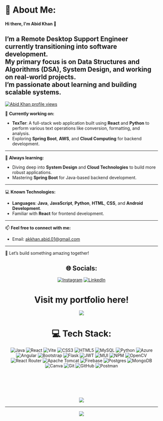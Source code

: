 # 💫 About Me:
#### Hi there, I'm Abid Khan 👋  

I’m a **Remote Desktop Support Engineer** currently transitioning into **software development**.  
My primary focus is on **Data Structures and Algorithms (DSA)**, **System Design**, and working on **real-world projects**.  
I’m passionate about learning and building scalable systems.  
-
[![Abid Khan profile views](https://u8views.com/api/v1/github/profiles/159985413/views/day-week-month-total-count.svg)](https://u8views.com/github/AbidKhan01ak)


🔭 **Currently working on:**  
- **TexTer**: A full-stack web application built using **React** and **Python** to perform various text operations like conversion, formatting, and analysis.  
- Exploring **Spring Boot**, **AWS**, and **Cloud Computing** for backend development.
- ---

🌱 **Always learning:**  
- Diving deep into **System Design** and **Cloud Technologies** to build more robust applications.  
- Mastering **Spring Boot** for Java-based backend development.  
---

💻 **Known Technologies:**  
- **Languages**: **Java**, **JavaScript**, **Python**, **HTML**, **CSS**, and **Android Development**.  
- Familiar with **React** for frontend development.  
---

📫 **Feel free to connect with me:**  
- Email: [akkhan.abid.01@gmail.com](mailto:akkhan.abid.01@gmail.com)  
---

🚀 Let’s build something amazing together!


<div align="center">

 
## 🌐 Socials:
[![Instagram](https://img.shields.io/badge/Instagram-%23E4405F.svg?logo=Instagram&logoColor=white)](https://instagram.com/ak_studio_011) [![LinkedIn](https://img.shields.io/badge/LinkedIn-%230077B5.svg?logo=linkedin&logoColor=white)](https://linkedin.com/in/abid-khan-ak) 

# Visit my portfolio here!
 [![](https://img.shields.io/badge/portfolio-blue?style=flat)](https://abidkhan-dev.netlify.app/)


 
# 💻 Tech Stack:
 ![Java](https://img.shields.io/badge/java-%23ED8B00.svg?style=for-the-badge&logo=openjdk&logoColor=white) ![React](https://img.shields.io/badge/react-%2320232a.svg?style=for-the-badge&logo=react&logoColor=%2361DAFB)  ![Vite](https://img.shields.io/badge/vite-%23646CFF.svg?style=for-the-badge&logo=vite&logoColor=white) ![CSS3](https://img.shields.io/badge/css3-%231572B6.svg?style=for-the-badge&logo=css3&logoColor=white) ![HTML5](https://img.shields.io/badge/html5-%23E34F26.svg?style=for-the-badge&logo=html5&logoColor=white) ![MySQL](https://img.shields.io/badge/mysql-4479A1.svg?style=for-the-badge&logo=mysql&logoColor=white)  ![Python](https://img.shields.io/badge/python-3670A0?style=for-the-badge&logo=python&logoColor=ffdd54) ![Azure](https://img.shields.io/badge/azure-%230072C6.svg?style=for-the-badge&logo=microsoftazure&logoColor=white) ![Angular](https://img.shields.io/badge/angular-%23DD0031.svg?style=for-the-badge&logo=angular&logoColor=white) ![Bootstrap](https://img.shields.io/badge/bootstrap-%238511FA.svg?style=for-the-badge&logo=bootstrap&logoColor=white) ![Flask](https://img.shields.io/badge/flask-%23000.svg?style=for-the-badge&logo=flask&logoColor=white) ![JWT](https://img.shields.io/badge/JWT-black?style=for-the-badge&logo=JSON%20web%20tokens) ![MUI](https://img.shields.io/badge/MUI-%230081CB.svg?style=for-the-badge&logo=mui&logoColor=white) ![NPM](https://img.shields.io/badge/NPM-%23CB3837.svg?style=for-the-badge&logo=npm&logoColor=white) ![OpenCV](https://img.shields.io/badge/opencv-%23white.svg?style=for-the-badge&logo=opencv&logoColor=white) ![React Router](https://img.shields.io/badge/React_Router-CA4245?style=for-the-badge&logo=react-router&logoColor=white)  ![Apache Tomcat](https://img.shields.io/badge/apache%20tomcat-%23F8DC75.svg?style=for-the-badge&logo=apache-tomcat&logoColor=black) ![Firebase](https://img.shields.io/badge/firebase-a08021?style=for-the-badge&logo=firebase&logoColor=ffcd34) ![Postgres](https://img.shields.io/badge/postgres-%23316192.svg?style=for-the-badge&logo=postgresql&logoColor=white) ![MongoDB](https://img.shields.io/badge/MongoDB-%234ea94b.svg?style=for-the-badge&logo=mongodb&logoColor=white) ![Canva](https://img.shields.io/badge/Canva-%2300C4CC.svg?style=for-the-badge&logo=Canva&logoColor=white) ![Git](https://img.shields.io/badge/git-%23F05033.svg?style=for-the-badge&logo=git&logoColor=white) ![GitHub](https://img.shields.io/badge/github-%23121011.svg?style=for-the-badge&logo=github&logoColor=white) ![Postman](https://img.shields.io/badge/Postman-FF6C37?style=for-the-badge&logo=postman&logoColor=white)

<br>
<br>
<br>
<br>

![](https://github-readme-stats.vercel.app/api/top-langs/?username=AbidKhan01ak&theme=dark&hide_border=true&include_all_commits=true&count_private=true&layout=donut)

---


[![](https://visitcount.itsvg.in/api?id=AbidKhan01ak&icon=1&color=15)](https://visitcount.itsvg.in)



</div>
